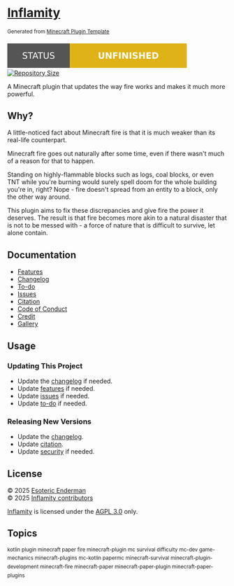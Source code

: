 # [Inflamity][modrinth]

<sup>Generated from [Minecraft Plugin Template][template]</sup>

[![Project Status: Unfinished][status]][root] [![Repository Size][size]][root]

A Minecraft plugin that updates the way fire works and makes it much more powerful.

## Why?

A little-noticed fact about Minecraft fire is that it is much weaker than its real-life counterpart.

Minecraft fire goes out naturally after some time, even if there wasn't much of a reason for that to happen.

Standing on highly-flammable blocks such as logs, coal blocks, or even TNT while you're burning would surely spell doom for the whole building you're in, right? Nope - fire doesn't spread from an entity to a block, only the other way around.

This plugin aims to fix these discrepancies and give fire the power it deserves. The result is that fire becomes more akin to a natural disaster that is not to be messed with - a force of nature that is difficult to survive, let alone contain.

## Documentation

- [Features][features]
- [Changelog][changelog]
- [To-do][ideas]
- [Issues][issues]
- [Citation][citation]
- [Code of Conduct][conduct]
- [Credit][credit]
- [Gallery][gallery]

## Usage

### Updating This Project

- Update the [changelog][changelog] if needed.
- Update [features][features] if needed.
- Update [issues][issues] if needed.
- Update [to-do][ideas] if needed.

### Releasing New Versions

- Update the [changelog][changelog].
- Update [citation][citation].
- Update [security][security] if needed.

## License

&copy; 2025 [Esoteric Enderman][author-website]\
&copy; 2025 [Inflamity contributors][contributors]

[Inflamity][root] is licensed under the [AGPL 3.0][license] only.

## Topics

<sup>kotlin plugin minecraft paper fire minecraft-plugin mc survival difficulty mc-dev game-mechanics minecraft-plugins mc-kotlin papermc minecraft-survival minecraft-plugin-development minecraft-fire minecraft-paper minecraft-paper-plugin minecraft-paper-plugins</sup>

<!-- Link aliases -->

[root]: /

<!-- Links -->

<!-- Credit -->

<!-- This project -->

[author-website]: https://enderman.dev
[contributors]: https://github.com/esotericenderman/inflamity/graphs/contributors

[modrinth]: https://modrinth.com/plugin/inflamity

<!-- Template -->

[template]: https://github.com/esoterictemplates/minecraft-plugin-template

<!-- Files -->

[changelog]: ./CHANGELOG.md
[issues]: ./ISSUES.md
[features]: features/FEATURES.md
[ideas]: ./TODO.md
[citation]: ../CITATION.cff
[conduct]: ./CODE_OF_CONDUCT.md
[security]: ./SECURITY.md
[credit]: ./CREDIT.md
[gallery]: ./GALLERY.md

<!-- Licenses -->

[license]: /LICENSE

<!-- Badges -->

[status]: ./assets/images/badges/status/unfinished.svg
[size]: https://img.shields.io/github/repo-size/esotericenderman/inflamity?style=for-the-badge&logo=git&label=Repository%20size
